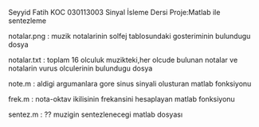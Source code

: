 Seyyid Fatih KOC
030113003
Sinyal İsleme Dersi
Proje:Matlab ile sentezleme

notalar.png : muzik notalarinin solfej tablosundaki gosteriminin bulundugu dosya

notalar.txt : toplam 16 olculuk muzikteki,her olcude bulunan notalar ve notalarin vurus olculerinin bulundugu dosya

note.m : aldigi argumanlara gore sinus sinyali olusturan matlab fonksiyonu

frek.m : nota-oktav ikilisinin frekansini hesaplayan matlab fonksiyonu

sentez.m : ?? muzigin sentezlenecegi matlab dosyası

